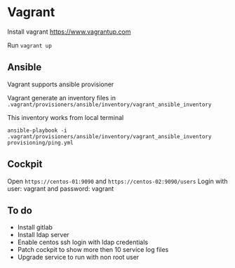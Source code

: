 # Vagrant

Install vagrant <https://www.vagrantup.com>

Run `vagrant up`

## Ansible

Vagrant supports ansible provisioner

Vagrant generate an inventory files in `.vagrant/provisioners/ansible/inventory/vagrant_ansible_inventory`

This inventory works from local terminal

`ansible-playbook -i .vagrant/provisioners/ansible/inventory/vagrant_ansible_inventory provisioning/ping.yml`

## Cockpit

Open `https://centos-01:9090` and `https://centos-02:9090/users`
Login with user: vagrant and password: vagrant

## To do

- Install gitlab
- Install ldap server
- Enable centos ssh login with ldap credentials
- Patch cockpit to show more then 10 service log files
- Upgrade service to run with non root user